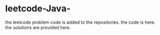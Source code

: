 # leetcode-Java-
the leetcode problem code is added to the repositories.
the code is here.
the solutions are provided here.
























































